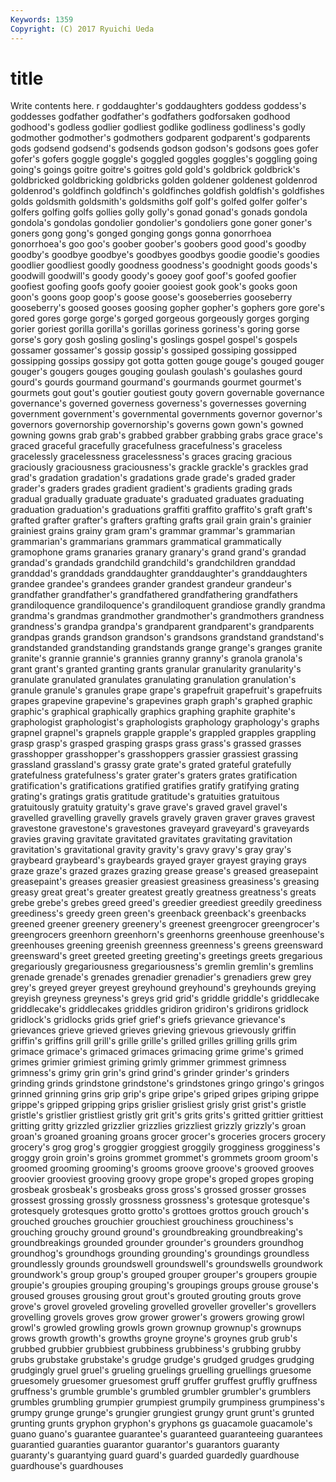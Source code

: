```yaml
---
Keywords: 1359 
Copyright: (C) 2017 Ryuichi Ueda
---
```


# title

Write contents here.
r
goddaughter's goddaughters goddess goddess's goddesses godfather godfather's godfathers godforsaken godhood
godhood's godless godlier godliest godlike godliness godliness's godly godmother godmother's
godmothers godparent godparent's godparents gods godsend godsend's godsends godson godson's
godsons goes gofer gofer's gofers goggle goggle's goggled goggles goggles's
goggling going going's goings goitre goitre's goitres gold gold's goldbrick
goldbrick's goldbricked goldbricking goldbricks golden goldener goldenest goldenrod goldenrod's goldfinch
goldfinch's goldfinches goldfish goldfish's goldfishes golds goldsmith goldsmith's goldsmiths golf
golf's golfed golfer golfer's golfers golfing golfs gollies golly golly's
gonad gonad's gonads gondola gondola's gondolas gondolier gondolier's gondoliers gone
goner goner's goners gong gong's gonged gonging gongs gonna gonorrhoea
gonorrhoea's goo goo's goober goober's goobers good good's goodby goodby's
goodbye goodbye's goodbyes goodbys goodie goodie's goodies goodlier goodliest goodly
goodness goodness's goodnight goods goods's goodwill goodwill's goody goody's gooey
goof goof's goofed goofier goofiest goofing goofs goofy gooier gooiest
gook gook's gooks goon goon's goons goop goop's goose goose's
gooseberries gooseberry gooseberry's goosed gooses goosing gopher gopher's gophers gore
gore's gored gores gorge gorge's gorged gorgeous gorgeously gorges gorging
gorier goriest gorilla gorilla's gorillas goriness goriness's goring gorse gorse's
gory gosh gosling gosling's goslings gospel gospel's gospels gossamer gossamer's
gossip gossip's gossiped gossiping gossipped gossipping gossips gossipy got gotta
gotten gouge gouge's gouged gouger gouger's gougers gouges gouging goulash
goulash's goulashes gourd gourd's gourds gourmand gourmand's gourmands gourmet gourmet's
gourmets gout gout's goutier goutiest gouty govern governable governance governance's
governed governess governess's governesses governing government government's governmental governments governor
governor's governors governorship governorship's governs gown gown's gowned gowning gowns
grab grab's grabbed grabber grabbing grabs grace grace's graced graceful
gracefully gracefulness gracefulness's graceless gracelessly gracelessness gracelessness's graces gracing gracious
graciously graciousness graciousness's grackle grackle's grackles grad grad's gradation gradation's
gradations grade grade's graded grader grader's graders grades gradient gradient's
gradients grading grads gradual gradually graduate graduate's graduated graduates graduating
graduation graduation's graduations graffiti graffito graffito's graft graft's grafted grafter
grafter's grafters grafting grafts grail grain grain's grainier grainiest grains
grainy gram gram's grammar grammar's grammarian grammarian's grammarians grammars grammatical
grammatically gramophone grams granaries granary granary's grand grand's grandad grandad's
grandads grandchild grandchild's grandchildren granddad granddad's granddads granddaughter granddaughter's granddaughters
grandee grandee's grandees grander grandest grandeur grandeur's grandfather grandfather's grandfathered
grandfathering grandfathers grandiloquence grandiloquence's grandiloquent grandiose grandly grandma grandma's grandmas
grandmother grandmother's grandmothers grandness grandness's grandpa grandpa's grandparent grandparent's grandparents
grandpas grands grandson grandson's grandsons grandstand grandstand's grandstanded grandstanding grandstands
grange grange's granges granite granite's grannie grannie's grannies granny granny's
granola granola's grant grant's granted granting grants granular granularity granularity's
granulate granulated granulates granulating granulation granulation's granule granule's granules grape
grape's grapefruit grapefruit's grapefruits grapes grapevine grapevine's grapevines graph graph's
graphed graphic graphic's graphical graphically graphics graphing graphite graphite's graphologist
graphologist's graphologists graphology graphology's graphs grapnel grapnel's grapnels grapple grapple's
grappled grapples grappling grasp grasp's grasped grasping grasps grass grass's
grassed grasses grasshopper grasshopper's grasshoppers grassier grassiest grassing grassland grassland's
grassy grate grate's grated grateful gratefully gratefulness gratefulness's grater grater's
graters grates gratification gratification's gratifications gratified gratifies gratify gratifying grating
grating's gratings gratis gratitude gratitude's gratuities gratuitous gratuitously gratuity gratuity's
grave grave's graved gravel gravel's gravelled gravelling gravelly gravels gravely
graven graver graves gravest gravestone gravestone's gravestones graveyard graveyard's graveyards
gravies graving gravitate gravitated gravitates gravitating gravitation gravitation's gravitational gravity
gravity's gravy gravy's gray gray's graybeard graybeard's graybeards grayed grayer
grayest graying grays graze graze's grazed grazes grazing grease grease's
greased greasepaint greasepaint's greases greasier greasiest greasiness greasiness's greasing greasy
great great's greater greatest greatly greatness greatness's greats grebe grebe's
grebes greed greed's greedier greediest greedily greediness greediness's greedy green
green's greenback greenback's greenbacks greened greener greenery greenery's greenest greengrocer
greengrocer's greengrocers greenhorn greenhorn's greenhorns greenhouse greenhouse's greenhouses greening greenish
greenness greenness's greens greensward greensward's greet greeted greeting greeting's greetings
greets gregarious gregariously gregariousness gregariousness's gremlin gremlin's gremlins grenade grenade's
grenades grenadier grenadier's grenadiers grew grey grey's greyed greyer greyest
greyhound greyhound's greyhounds greying greyish greyness greyness's greys grid grid's
griddle griddle's griddlecake griddlecake's griddlecakes griddles gridiron gridiron's gridirons gridlock
gridlock's gridlocks grids grief grief's griefs grievance grievance's grievances grieve
grieved grieves grieving grievous grievously griffin griffin's griffins grill grill's
grille grille's grilled grilles grilling grills grim grimace grimace's grimaced
grimaces grimacing grime grime's grimed grimes grimier grimiest griming grimly
grimmer grimmest grimness grimness's grimy grin grin's grind grind's grinder
grinder's grinders grinding grinds grindstone grindstone's grindstones gringo gringo's gringos
grinned grinning grins grip grip's gripe gripe's griped gripes griping
grippe grippe's gripped gripping grips grislier grisliest grisly grist grist's
gristle gristle's gristlier gristliest gristly grit grit's grits grits's gritted
grittier grittiest gritting gritty grizzled grizzlier grizzlies grizzliest grizzly grizzly's
groan groan's groaned groaning groans grocer grocer's groceries grocers grocery
grocery's grog grog's groggier groggiest groggily grogginess grogginess's groggy groin
groin's groins grommet grommet's grommets groom groom's groomed grooming grooming's
grooms groove groove's grooved grooves groovier grooviest grooving groovy grope
grope's groped gropes groping grosbeak grosbeak's grosbeaks gross gross's grossed
grosser grosses grossest grossing grossly grossness grossness's grotesque grotesque's grotesquely
grotesques grotto grotto's grottoes grottos grouch grouch's grouched grouches grouchier
grouchiest grouchiness grouchiness's grouching grouchy ground ground's groundbreaking groundbreaking's groundbreakings
grounded grounder grounder's grounders groundhog groundhog's groundhogs grounding grounding's groundings
groundless groundlessly grounds groundswell groundswell's groundswells groundwork groundwork's group group's
grouped grouper grouper's groupers groupie groupie's groupies grouping grouping's groupings
groups grouse grouse's groused grouses grousing grout grout's grouted grouting
grouts grove grove's grovel groveled groveling grovelled groveller groveller's grovellers
grovelling grovels groves grow grower grower's growers growing growl growl's
growled growling growls grown grownup grownup's grownups grows growth growth's
growths groyne groyne's groynes grub grub's grubbed grubbier grubbiest grubbiness
grubbiness's grubbing grubby grubs grubstake grubstake's grudge grudge's grudged grudges
grudging grudgingly gruel gruel's grueling gruelings gruelling gruellings gruesome gruesomely
gruesomer gruesomest gruff gruffer gruffest gruffly gruffness gruffness's grumble grumble's
grumbled grumbler grumbler's grumblers grumbles grumbling grumpier grumpiest grumpily grumpiness
grumpiness's grumpy grunge grunge's grungier grungiest grungy grunt grunt's grunted
grunting grunts gryphon gryphon's gryphons gs guacamole guacamole's guano guano's
guarantee guarantee's guaranteed guaranteeing guarantees guarantied guaranties guarantor guarantor's guarantors
guaranty guaranty's guarantying guard guard's guarded guardedly guardhouse guardhouse's guardhouses
